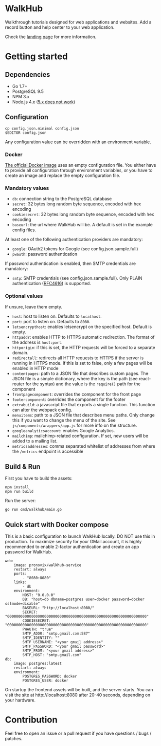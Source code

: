 # WalkHub

Walkthrough tutorials designed for web applications and websites.
Add a record button and help center to your web application.

Check the [landing page](http://pronovix.com/walkhub) for more information.

# Getting started

## Dependencies

* Go 1.7+
* PostgreSQL 9.5
* NPM 3.x
* Node.js 4.x ([5.x does not work](https://github.com/Pronovix/walkhub-service/issues/12))

## Configuration

	cp config.json.minimal config.json
	$EDITOR config.json

Any configuration value can be overridden with an environment variable.

### Docker

[The official Docker image](https://hub.docker.com/r/pronovix/walkhub-service/) uses an empty configuration file. You either have to provide all configuration through environment variables, or you have to create an image and replace the empty configuration file.

### Mandatory values

* `db`: connection string to the PostgreSQL database
* `secret`: 32 bytes long random byte sequence, encoded with hex encoding
* `cookiesecret`: 32 bytes long random byte sequence, encoded with hex encoding
* `baseurl`: the url where WalkHub will be. A default is set in the example config files.

At least one of the following authentication providers are mandatory:

* `google`: OAuth2 tokens for Google (see config.json.sample.full)
* `pwauth`: password authentication

If password authentication is enabled, then SMTP credentials are mandatory:

* `smtp`: SMTP credentials (see config.json.sample.full). Only PLAIN authentication ([RFC4616](https://tools.ietf.org/html/rfc4616)) is supported.

### Optional values

If unsure, leave them empty.

* `host`: host to listen on. Defaults to `localhost`.
* `port`: port to listen on. Defaults to `8080`.
* `letsencrypthost`: enables letsencrypt on the specified host. Default is empty.
* `httpaddr`: enables HTTP to HTTPS automatic redirection. The format of the address is `host:port`.
* `httporigin`: if this is set, the HTTP requests will be forced to a separate domain.
* `redirectall`: redirects all HTTP requests to HTTPS if the server is running in HTTPS mode. If this is set to false, only a few pages will be enabled in HTTP mode
* `contentpages`: path to a JSON file that describes custom pages. The JSON file is a simple dictionary, where the key is the path (see react-router for the syntax) and the value is the `require()` path for the component
* `frontpagecomponent`: overrides the component for the front page
* `footercomponent`: overrides the component for the footer
* `extrabuild`: a javascript file that exports a single function. This function can alter the webpack config.
* `menuitems`: path to a JSON file that describes menu paths. Only change this if you want to change the menu of the site. See `js/components/wrappers/app.js` for more info on the structure.
* `googleanalyticsaccount`: enables Google Analytics.
* `mailchimp`: mailchimp-related configuration. If set, new users will be added to a mailing list.
* `metricsaddresses`: comma separated whitelist of addresses from where the `/metrics` endpoint is accessible

## Build & Run

First you have to build the assets:

	npm install
	npm run build

Run the server:

	go run cmd/walkhub/main.go

## Quick start with Docker compose

This is a basic configuration to launch WalkHub locally. DO NOT use this in production. To maximize security for your GMail account, it is highly recommended to enable 2-factor authentication and create an app password for WalkHub.

	web:
		image: pronovix/walkhub-service
		restart: always
		ports:
			- "8080:8080"
		links:
			- db
		environment:
			HOST: "0.0.0.0"
			DB: "host=db dbname=postgres user=docker password=docker sslmode=disable"
			BASEURL: "http://localhost:8080/"
			SECRET: "0000000000000000000000000000000000000000000000000000000000000000"
			COOKIESECRET: "0000000000000000000000000000000000000000000000000000000000000000"
			PWAUTH: "true"
			SMTP_ADDR: "smtp.gmail.com:587"
			SMTP_IDENTITY: ""
			SMTP_USERNAME: "<your gmail address>"
			SMTP_PASSWORD: "<your gmail password>"
			SMTP_FROM: "<your gmail address>"
			SMTP_HOST: "smtp.gmail.com"
	db:
		image: postgres:latest
		restart: always
		environment:
			POSTGRES_PASSWORD: docker
			POSTGRES_USER: docker

On startup the frontend assets will be built, and the server starts. You can visit the site at http://localhost:8080 after 20-40 seconds, depending on your hardware.

# Contribution

Feel free to open an issue or a pull request if you have questions / bugs / patches.
